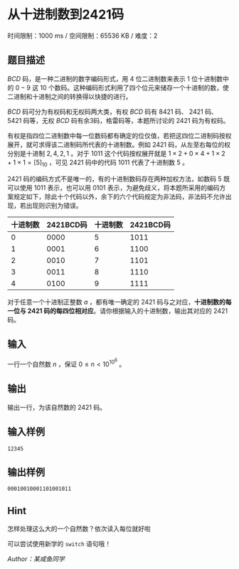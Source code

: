 # 从十进制数到2421码

时间限制：1000 ms / 空间限制：65536 KB / 难度：2

## 题目描述

$BCD$ 码，是一种二进制的数字编码形式，用 $4$ 位二进制数来表示 $1$ 位十进制数中的 $0−9$ 这 $10$ 个数码。这种编码形式利用了四个位元来储存一个十进制的数，使二进制和十进制之间的转换得以快捷的进行。

$BCD$ 码可分为有权码和无权码两大类，有权 $BCD$ 码有 $8421$ 码、 $2421$ 码、 $5421$ 码等，无权 $BCD$ 码有余3码，格雷码等，本题所讨论的 $2421$ 码为有权码。

有权是指四位二进制数中每一位数码都有确定的位仅值，若把这四位二进制码按权展开，就可求得该二进制码所代表的十进制数。例如 $2421$ 码，从左至右每位的权分别是十进制 $2,4,2,1$ 。对于 $1011$ 这个代码按权展开就是 $1×2+0×4+1×2+1×1=[5]_{10}$ ，可见 $2421$ 码中的代码 $1011$ 代表了十进制数 $5$ 。

$2421$ 码的编码方式不是唯一的，有的十进制数码存在两种加权方法，如数码 $5$ 既可以使用 $1011$ 表示，也可以用 $0101$ 表示，为避免歧义，将本题所采用的编码方案规定如下，除此十个代码以外，余下的六个代码规定为非法码，非法码不允许出现，若出现则识别为错误。

| 十进制数 | 2421BCD码 | 十进制数 | 2421BCD码 |
| :------- | :-------- | :------- | :-------- |
| 0        | 0000      | 5        | 1011      |
| 1        | 0001      | 6        | 1100      |
| 2        | 0010      | 7        | 1101      |
| 3        | 0011      | 8        | 1110      |
| 4        | 0100      | 9        | 1111      |

对于任意一个十进制正整数 $a$ ，都有唯一确定的 $2421$ 码与之对应，**十进制数的每一位与 $2421$ 码的每四位相对应**。请你根据输入的十进制数，输出其对应的 $2421$ 码。

## 输入

一行一个自然数 $n$ ，保证  $0 \le n < 10^{10^6}$ 。

## 输出

输出一行，为该自然数的 $2421$ 码。

## 输入样例

    12345

## 输出样例

    00010010001101001011

## Hint

怎样处理这么大的一个自然数？依次读入每位就好啦

可以尝试使用新学的 `switch` 语句哦！

*Author：某咸鱼同学*

